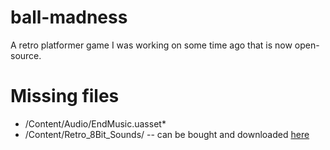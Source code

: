 # ball-madness
A retro platformer game I was working on some time ago that is now open-source.


# Missing files
- /Content/Audio/EndMusic.uasset*
- /Content/Retro_8Bit_Sounds/ -- can be bought and downloaded [here](https://www.unrealengine.com/marketplace/en-US/product/retro-8bit-sounds)
